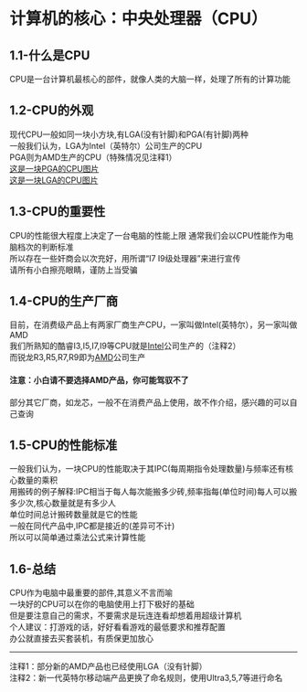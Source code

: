 # 计算机的核心：中央处理器（CPU） 
## 1.1-什么是CPU  
CPU是一台计算机最核心的部件，就像人类的大脑一样，处理了所有的计算功能  
## 1.2-CPU的外观
现代CPU一般如同一块小方块,有LGA(没有针脚)和PGA(有针脚)两种  
一般我们认为，LGA为Intel（英特尔）公司生产的CPU    
PGA则为AMD生产的CPU（特殊情况见注释1）   
[这是一块PGA的CPU图片](图片部分/AMD_Phenom_X4_9750_(Underside).jpg)  
[这是一块LGA的CPU图片](图片部分/Intel_CPU_Pentium_4_640_Prescott_bottom.jpg)  
## 1.3-CPU的重要性  
CPU的性能很大程度上决定了一台电脑的性能上限
通常我们会以CPU性能作为电脑档次的判断标准  
所以存在一些奸商会以次充好，用所谓“I7 I9级处理器”来进行宣传  
请所有小白擦亮眼睛，谨防上当受骗  
## 1.4-CPU的生产厂商  
目前，在消费级产品上有两家厂商生产CPU，一家叫做Intel(英特尔），另一家叫做AMD  
我们所熟知的酷睿I3,I5,I7,I9等CPU就是[Intel](https://www.intel.com/content/www/us/en/products/details/processors.html)公司生产的（注释2）  
而锐龙R3,R5,R7,R9即为[AMD](https://www.amd.com/zh-cn.html)公司生产  
#### 注意：小白请不要选择AMD产品，你可能驾驭不了  
部分其它厂商，如龙芯，一般不在消费产品上使用，故不作介绍，感兴趣的可以自己查询  
## 1.5-CPU的性能标准  
一般我们认为，一块CPU的性能取决于其IPC(每周期指令处理数量)与频率还有核心数量的乘积  
用搬砖的例子解释:IPC相当于每人每次能搬多少砖,频率指每(单位时间)每人可以搬多少次,核心数量就是有多少人  
单位时间总计搬砖数量就是它的性能  
一般在同代产品中,IPC都是接近的(差异可不计)  
所以可以简单通过乘法公式来计算性能  
## 1.6-总结
CPU作为电脑中最重要的部件,其意义不言而喻  
一块好的CPU可以在你的电脑使用上打下极好的基础  
但是要注意自己的需求，不要需求是玩连连看却想着用超级计算机  
个人建议：打游戏的话，好好看看游戏的最低要求和推荐配置  
办公就直接去买套装机，有质保更加放心  
***
注释1：部分新的AMD产品也已经使用LGA（没有针脚）  
注释2：新一代英特尔移动端产品更换了命名规则，使用Ultra3,5,7等进行命名
